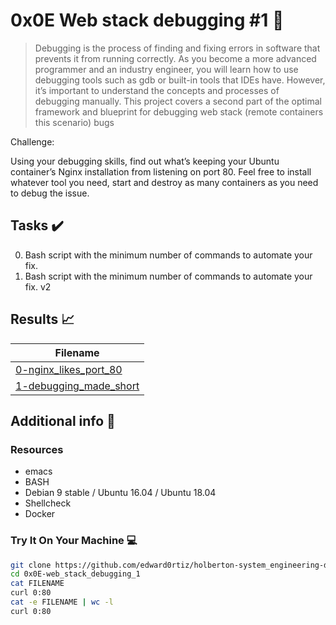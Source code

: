 # 0x0E Web stack debugging #1 :wrench:

> Debugging is the process of finding and fixing errors in software that prevents it from running correctly. As you become a more advanced programmer and an industry engineer, you will learn how to use debugging tools such as gdb or built-in tools that IDEs have. However, it’s important to understand the concepts and processes of debugging manually. This project covers a second part of the optimal framework and blueprint for debugging web stack (remote containers this scenario) bugs

Challenge:

Using your debugging skills, find out what’s keeping your Ubuntu container’s Nginx installation from listening on port 80. Feel free to install whatever tool you need, start and destroy as many containers as you need to debug the issue.


## Tasks :heavy_check_mark:

0. Bash script with the minimum number of commands to automate your fix.
1. Bash script with the minimum number of commands to automate your fix. v2


## Results :chart_with_upwards_trend:

| Filename |
| ------ |
| [0-nginx_likes_port_80](https://github.com/edward0rtiz/holberton-system_engineering-devops/blob/master/0x0E-web_stack_debugging_1/0-nginx_likes_port_80)|
| [1-debugging_made_short](https://github.com/edward0rtiz/holberton-system_engineering-devops/blob/master/0x0E-web_stack_debugging_1/1-debugging_made_short)|

## Additional info :construction:
### Resources

- emacs
- BASH
- Debian 9 stable / Ubuntu 16.04 / Ubuntu 18.04 
- Shellcheck
- Docker

### Try It On Your Machine :computer:
```bash
git clone https://github.com/edward0rtiz/holberton-system_engineering-devops.git
cd 0x0E-web_stack_debugging_1
cat FILENAME
curl 0:80
cat -e FILENAME | wc -l
curl 0:80
```
